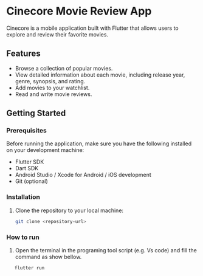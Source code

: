 # Cinecore Movie Review App

Cinecore is a mobile application built with Flutter that allows users to explore and review their favorite movies.

## Features

- Browse a collection of popular movies.
- View detailed information about each movie, including release year, genre, synopsis, and rating.
- Add movies to your watchlist.
- Read and write movie reviews.

## Getting Started

### Prerequisites

Before running the application, make sure you have the following installed on your development machine:

- Flutter SDK
- Dart SDK
- Android Studio / Xcode for Android / iOS development
- Git (optional)

### Installation

1. Clone the repository to your local machine:

   ```bash
   git clone <repository-url>

### How to run
1. Open the terminal in the programing tool script (e.g. Vs code) and fill the command as show bellow.
 
  ```bash
     flutter run


